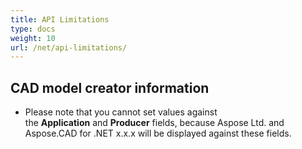```yaml
---
title: API Limitations
type: docs
weight: 10
url: /net/api-limitations/
---
```


## **CAD model creator information**
- Please note that you cannot set values against the **Application** and **Producer** fields, because Aspose Ltd. and Aspose.CAD for .NET x.x.x will be displayed against these fields.
